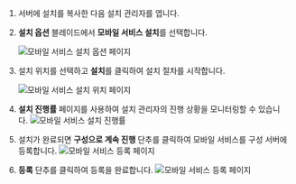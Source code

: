 1. 서버에 설치를 복사한 다음 설치 관리자를 엽니다.
2. **설치 옵션** 블레이드에서 **모바일 서비스 설치**를 선택합니다.

    ![모바일 서비스 설치 옵션 페이지 ](./media/site-recovery-install-mob-svc-gui/mobility1.png)
3. 설치 위치를 선택하고 **설치**를 클릭하여 설치 절차를 시작합니다.

    ![모바일 서비스 설치 위치 페이지 ](./media/site-recovery-install-mob-svc-gui/mobility2.png)
4. **설치 진행률** 페이지를 사용하여 설치 관리자의 진행 상황을 모니터링할 수 있습니다.
    ![모바일 서비스 설치 진행률](./media/site-recovery-install-mob-svc-gui/mobility3.png)

5. 설치가 완료되면 **구성으로 계속 진행** 단추를 클릭하여 모바일 서비스를 구성 서버에 등록합니다.
    ![모바일 서비스 등록 페이지](./media/site-recovery-install-mob-svc-gui/mobility4.png)

6. **등록** 단추를 클릭하여 등록을 완료합니다.
    ![모바일 서비스 등록 페이지](./media/site-recovery-install-mob-svc-gui/mobility5.png)
